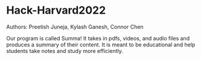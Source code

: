 # Hack-Harvard2022
Authors: Preetish Juneja, Kylash Ganesh, Connor Chen

Our program is called Summa! It takes in pdfs, videos, and audio files and produces a summary of their content. It is meant to be educational
and help students take notes and study more efficiently.
